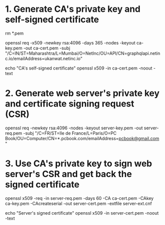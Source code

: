 
# 1. Generate CA's private key and self-signed certificate
rm *.pem


openssl req -x509 -newkey rsa:4096 -days 365 -nodes -keyout ca-key.pem -out ca-cert.pem -subj "/C=IN/ST=Maharashtra/L=Mumbai/O=NetInc/OU=API/CN=graphqlapi.netinc.io/emailAddress=ukanwat.netinc.io"

echo "CA's self-signed certificate"
openssl x509 -in ca-cert.pem -noout -text

# 2. Generate web server's private key and certificate signing request (CSR)
openssl req -newkey rsa:4096 -nodes -keyout server-key.pem -out server-req.pem -subj "/C=FR/ST=Ile de France/L=Paris/O=PC Book/OU=Computer/CN=*.pcbook.com/emailAddress=pcbook@gmail.com"

# 3. Use CA's private key to sign web server's CSR and get back the signed certificate
openssl x509 -req -in server-req.pem -days 60 -CA ca-cert.pem -CAkey ca-key.pem -CAcreateserial -out server-cert.pem -extfile server-ext.cnf

echo "Server's signed certificate"
openssl x509 -in server-cert.pem -noout -text